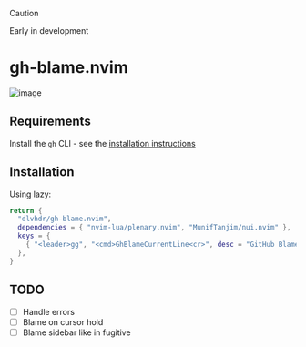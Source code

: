 > [!CAUTION]
> Early in development

# gh-blame.nvim

![image](https://github.com/dlvhdr/gh-blame.nvim/assets/6196971/ae9e41f2-4d26-46f2-9bfa-0d5ed7769f69)

## Requirements

Install the `gh` CLI - see the [installation instructions](https://github.com/cli/cli#installation)

## Installation

Using lazy:
```lua
return {
  "dlvhdr/gh-blame.nvim",
  dependencies = { "nvim-lua/plenary.nvim", "MunifTanjim/nui.nvim" },
  keys = {
    { "<leader>gg", "<cmd>GhBlameCurrentLine<cr>", desc = "GitHub Blame Current Line" },
  },
}
```

## TODO

- [ ] Handle errors
- [ ] Blame on cursor hold
- [ ] Blame sidebar like in fugitive
